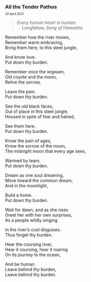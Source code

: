### All the Tender Pathos
<p style="margin:0; margin-top: -0.5rem">
  <em>
    <small><small>20 April 2021</small></small>
  </em>
</p>

> *Every human heart is human.* \
&nbsp;&nbsp;&nbsp;&nbsp;Longfellow, *Song of Hiawatha*

Remember how the river moves, \
Remember warm embracing,\
Bring them here, to this steel jungle,

And know love.\
Put down thy burden.

Remember once the wigwam,\
Old coyote and the moon,\
Relive the sorrow,

Leave the pain.\
Put down thy burden.

See the old black faces,\
Out of place in this steel jungle,\
Housed in spite of fear and hatred,

See them here.\
Put down thy burden.

Know the pain of ages,\
Know the sorrow of the moon,\
The midnight moon that every age sees,

Warmed by tears.\
Put down thy burden.

Dream as one soul dreaming,\
Move toward the common dream,\
And in the moonlight,

Build a home.\
Put down thy burden.

Wait for dawn, and as she rises\
Greet her with her own surprises,\
As a people wildly singing

In the river’s cool disguises.\
Thus forget thy burden.

Hear the coursing river,\
Hear it coursing, hear it roaring\
On its journey to the ocean,

And be human.\
Leave behind thy burden, \
Leave behind thy burden.
